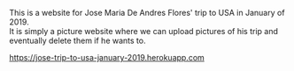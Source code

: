 This is a website for Jose Maria De Andres Flores' trip to USA in January of 2019.  
It is simply a picture website where we can upload pictures of his trip and eventually delete them if he wants to.  

https://jose-trip-to-usa-january-2019.herokuapp.com
